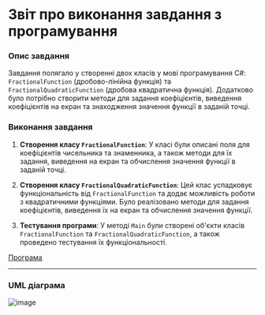 Звіт про виконання завдання з програмування
===============================================

### Опис завдання
Завдання полягало у створенні двох класів у мові програмування C#: `FractionalFunction` (дробово-лінійна функція) та `FractionalQuadraticFunction` (дробова квадратична функція). Додатково було потрібно створити методи для задання коефіцієнтів, виведення коефіцієнтів на екран та знаходження значення функції в заданій точці.

### Виконання завдання
1. **Створення класу `FractionalFunction`**: У класі були описані поля для коефіцієнтів чисельника та знаменника, а також методи для їх задання, виведення на екран та обчислення значення функції в заданій точці. 
   
2. **Створення класу `FractionalQuadraticFunction`**: Цей клас успадковує функціональність від `FractionalFunction` та додає можливість роботи з квадратичними функціями. Було реалізовано методи для задання коефіцієнтів, виведення їх на екран та обчислення значення функції.

3. **Тестування програми**: У методі `Main` були створені об'єкти класів `FractionalFunction` та `FractionalQuadraticFunction`, а також проведено тестування їх функціональності.

[Програма](https://github.com/Roman-Davidyuk/03-Roman-Davidyuk/blob/main/FractionalFunction.cs)

---

### UML діаграма 
![image](https://github.com/Roman-Davidyuk/03-Roman-Davidyuk/assets/145706234/39d471f5-74b5-46b6-bea8-7e673443888a)
